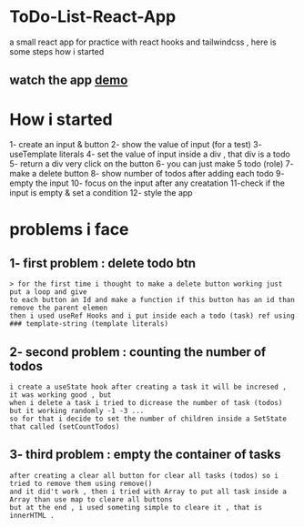 # ToDo-List-React-App
a small react app for practice with react hooks and tailwindcss ,
here is some steps how i started 

## watch the app [demo](https://todolistforreact.netlify.app) 




# How i started 
1- create an input & button
2- show the value of input (for a test)
3- useTemplate literals 
4- set the value of input inside a div , that div is a todo 
5- return a div very click on  the button 
6- you can just make 5 todo (role)
7- make a delete button 
8- show number of todos after adding each todo 
9- empty the input 
10- focus on the input after any creatation
11-check if the input is empty & set a condition
12- style the app


# problems i face

  ## 1- first problem : delete todo btn 
    > for the first time i thought to make a delete button working just put a loop and give
    to each button an Id and make a function if this button has an id than remove the parent elemen
    then i used useRef Hooks and i put inside each a todo (task) ref using ### template-string (template literals)
    
  ## 2- second problem : counting the number of todos
    i create a useState hook after creating a task it will be incresed , it was working good , but 
    when i delete a task i tried to dicrease the number of task (todos) but it working randomly -1 -3 ... 
    so for that i decide to set the number of children inside a SetState that called (setCountTodos) 

  ## 3- third problem : empty the container of tasks  
    after creating a clear all button for clear all tasks (todos) so i tried to remove them using remove()  
    and it did't work , then i tried with Array to put all task inside a Array than use map to cleare all buttons 
    but at the end , i used someting simple to cleare it , that is innerHTML .




